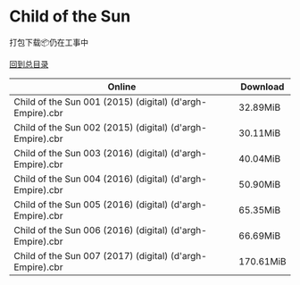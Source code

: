 # Child of the Sun

打包下载📦仍在工事中

[回到总目录](/Catalogs.md)







Online | Download
--- | ---
Child of the Sun 001 (2015) (digital) (d'argh-Empire).cbr | 32.89MiB
Child of the Sun 002 (2015) (digital) (d'argh-Empire).cbr | 30.11MiB
Child of the Sun 003 (2016) (digital) (d'argh-Empire).cbr | 40.04MiB
Child of the Sun 004 (2016) (digital) (d'argh-Empire).cbr | 50.90MiB
Child of the Sun 005 (2016) (digital) (d'argh-Empire).cbr | 65.35MiB
Child of the Sun 006 (2016) (digital) (d'argh-Empire).cbr | 66.69MiB
Child of the Sun 007 (2017) (digital) (d'argh-Empire).cbr | 170.61MiB